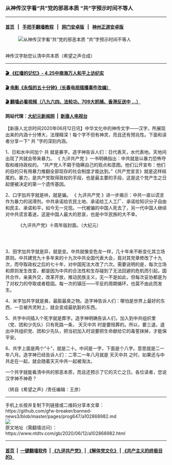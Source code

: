 ### 从神传汉字看“共”党的邪恶本质 “共”字预示时间不等人
------------------------

#### [首页](https://github.com/gfw-breaker/banned-news3/blob/master/README.md) &nbsp;&nbsp;|&nbsp;&nbsp; [手把手翻墙教程](https://github.com/gfw-breaker/guides/wiki) &nbsp;&nbsp;|&nbsp;&nbsp; [网门安卓版](https://github.com/oGate2/oGate) &nbsp;&nbsp;|&nbsp;&nbsp; [神州正道安卓版](https://github.com/SzzdOgate/update) 



<div><div class="featured_image">
 <figure>
  <img alt="从神传汉字看“共”党的邪恶本质 “共”字预示时间不等人" src="https://i.ntdtv.com/assets/uploads/2020/06/1-93-800x450.jpg"/>
 </figure><br/>
 <span class="caption">
  神传汉字助您认清中共本质（希望之声合成）
 </span>
</div>
</div><hr/>

#### [ 🎬  《红墙的记忆》- 4.25中南海万人和平上访纪实](http://141.164.39.94:10000/videos/legend/425.html)

#### [ 🎬  电影《永恒的五十分钟》（长春电视插播事件改编） ](http://141.164.39.94:10000/videos/news/ComingForYou-2.html)

#### [ 🎬  翻墙必看视频（八九六四、法轮功、709大抓捕、香港反送中 ...）](https://github.com/gfw-breaker/links/blob/master/banned.md)

#### 网站代理：[大纪元新闻网](http://167.172.10.89:10080/gb/) &nbsp;|&nbsp; [新唐人电视台](http://167.172.10.89:8808/gb/)

<div><div class="post_content" itemprop="articleBody">
 <p>
  【新唐人北京时间2020年06月12日讯】中华文化中的神传文字——汉字，所展现出来的内涵十分博大，法理精深！每个字不但有神灵，而且还有预兆性。下面和读者分享一下“
  <ok href="https://www.ntdtv.com/gb/共.htm">
   共
  </ok>
  ”字的深刻内涵。
 </p>
 <p>
  1、日和水中间加个
  <ok href="https://www.ntdtv.com/gb/共.htm">
   共
  </ok>
  就是暴字。造字神告诉人们：日代表天，水代表地。天地间出现了共就会带来暴力。 《
  <ok href="https://www.ntdtv.com/gb/九评共产党.htm">
   九评共产党
  </ok>
  》一书明确指出：中共就是以暴力恐怖夺取和维持政权的。 “共产党人不屑于隐瞒自己的观点和意图。他们公开宣布：他们的目的只有用暴力推翻全部现存的社会制度才能达到。”《共产党宣言》就是这样结尾的。暴力，是共产党取得政权的手段，也是最主要的手段，这是这个党产生之日起便被决定的第一个遗传基因。
 </p>
 <p>
  2、口字加共字就是哄，就是骗。 《
  <ok href="https://www.ntdtv.com/gb/九评共产党.htm">
   九评共产党
  </ok>
  》进一步揭示：中共一直以谎言作为暴力的润滑剂。中共承诺给农民土地、承诺给工人工厂、承诺给知识分子自由和民主、承诺和平，如今无一兑现。一代被骗的中国人死去了，另一代中国人继续对中共谎言着迷，这是中国人最大的悲哀，也是中华民族的大不幸。
 </p>
 <figure class="wp-caption alignnone" id="attachment_102868988" style="width: 575px">
  <img alt="" class="size-full wp-image-102868988" src="https://i.ntdtv.com/assets/uploads/2020/06/1591830318675.jpg">
   <br/><figcaption class="wp-caption-text">
    《九评共产党》十周年版封面。（大纪元）
   </figcaption><br/>
  </img>
 </figure><br/>
 <p>
  3、田字加共字就是异，就是变。中共就像变色龙一样，几十年来不断变化其立场原则。中共建党九十多年来的十九次中共全国代表大会，竟对其党章修改了十九次，而夺取政权之后的七十年，对中国宪法大改了六次。需要说明的是，每次立场和原则发生改变，都是因为中共的合法性和生存碰到了无法回避的危机而引起。国共合作，亲美外交，改革开放，推动民族主义，无一不是如此，但每次妥协都是为了对权力的夺取或者稳固。每一次的镇压——平反的周期循环，也莫不由此而发生。
 </p>
 <p>
  4、米字加共字就是粪，最脏最臭之物。造字神告诉人们：哪怕是世界上最好的东西，一旦被共灵附上，就会变成最肮脏的东西。
 </p>
 <p>
  5、共字中间插入个死字就是葬字。造字神明确告诉人们，加入到中共组织里（党、团和少先队）只有死路一条，
  <ok href="https://www.ntdtv.com/gb/天灭中共.htm">
   天灭中共
  </ok>
  时是要陪葬的。所以，要三退，退出中共组织党、团和少先队，把当初加入时说要把生命献给它的毒誓抹掉，才能保平安。
 </p>
 <p>
  6、共字上面是两个“十”，就是二十。中间是一字，下面是个八字。意思就是二一年八月。造字神已经告诉人们：二零二一年八月就是
  <ok href="https://www.ntdtv.com/gb/天灭中共.htm">
   天灭中共
  </ok>
  之时，如果还与中共走在一起，就会随着天灭中共一起被淘汰。
 </p>
 <p>
  一个共字就能看清中共的邪恶本质，而且还预示了它的灭亡之日。各位读者，您说汉字神不神奇？
 </p>
 <p>
  （转自《希望之声》/责任编辑：王彦）
 </p>
 <div class="single_ad">
 </div>
</div>
</div>
<hr/>
手机上长按并复制下列链接或二维码分享本文章：<br/>
https://github.com/gfw-breaker/banned-news3/blob/master/pages/prog647/a102868982.md <br/>
<a href='https://github.com/gfw-breaker/banned-news3/blob/master/pages/prog647/a102868982.md'><img src='https://github.com/gfw-breaker/banned-news3/blob/master/pages/prog647/a102868982.md.png'/></a> <br/>
原文地址（需翻墙访问）：https://www.ntdtv.com/gb/2020/06/12/a102868982.html


------------------------
#### [首页](https://github.com/gfw-breaker/banned-news3/blob/master/README.md) &nbsp;|&nbsp; [一键翻墙软件](https://github.com/gfw-breaker/nogfw/blob/master/README.md) &nbsp;| [《九评共产党》](https://github.com/gfw-breaker/9ping.md/blob/master/README.md#九评之一评共产党是什么) | [《解体党文化》](https://github.com/gfw-breaker/jtdwh.md/blob/master/README.md) | [《共产主义的终极目的》](https://github.com/gfw-breaker/gczydzjmd.md/blob/master/README.md)


<img src='http://gfw-breaker.win/banned-news3/pages/prog647/a102868982.md' width='0px' height='0px'/>